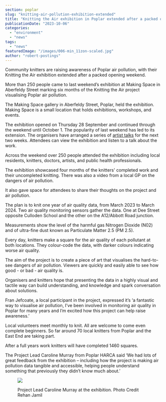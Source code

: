 ```yaml
---
section: poplar
slug: "knitting-air-pollution-exhibition-extended"
title: "Knitting the Air exhibition in Poplar extended after a packed opening weekend"
publicationDate: "2023-10-06"
categories: 
  - "environment"
  - "news"
tags: 
  - "news"
featuredImage: "/images/006-min_11zon-scaled.jpg"
author: "robert-postings"
---
```


Community knitters are raising awareness of Poplar air pollution, with their Knitting the Air exhibition extended after a packed opening weekend.

More than 250 people came to last weekend’s exhibition at Making Space in Aberfeldy Street marking six months of the Knitting the Air project visualising Poplar air pollution.

The Making Space gallery in Aberfeldy Street, Poplar, held the exhibition. Making Space is a small location that holds exhibitions, workshops, and events.

The exhibition opened on Thursday 28 September and continued through the weekend until October 1. The popularity of last weekend has led to its extension. The organisers have arranged a series of [artist talks](https://www.eventbrite.com/cc/knitting-the-air-2710019) for the next two weeks. Attendees can view the exhibition and listen to a talk about the work.

Across the weekend over 250 people attended the exhibition including local residents, knitters, doctors, artists, and public health professionals.

The exhibition showcased four months of the knitters' completed work and their uncompleted knitting. There was also a video from a local GP on the dangers of air pollution.

It also gave space for attendees to share their thoughts on the project and air pollution.

The plan is to knit one year of air quality data, from March 2023 to March 2024. Two air quality monitoring sensors gather the data. One at Dee Street opposite Culloden School and the other on the A12/Abbott Road junction.

Measurements show the level of the harmful gas Nitrogen Dioxide (N02) and of ultra-fine dust known as Particulate Matter 2.5 (PM 2.5).

Every day, knitters make a square for the air quality of each pollutant at both locations. They colour-code the data, with darker colours indicating worse air quality.

The aim of the project is to create a piece of art that visualises the hard-to-see dangers of air pollution. Viewers are quickly and easily able to see how good - or bad - air quality is.

Organisers and knitters hope that presenting the data in a highly visual and tactile way can build understanding, and knowledge and spark conversation about solutions.

Fran Jefcoate, a local participant in the project, expressed it’s ‘a fantastic way to visualise air pollution, I’ve been involved in monitoring air quality in Poplar for many years and I’m excited how this project can help raise awareness.’

Local volunteers meet monthly to knit. All are welcome to come even complete beginners. So far around 70 local knitters from Poplar and the East End are taking part.

After a full years work knitters will have completed 1460 squares.

The Project Lead Caroline Murray from Poplar HARCA said ‘We had lots of great feedback from the exhibition – including how the project is making air pollution data tangible and accessible, helping people understand something that previously they didn’t know much about.’

<figure>

![](/images/035-min_11zon-1024x683.jpg)

<figcaption>

Project Lead Caroline Murray at the exhibition. Photo Credit Rehan Jamil

</figcaption>

</figure>

